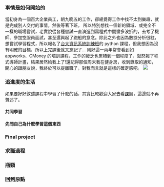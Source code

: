 ### 事情是如何開始的

當初身為一個百大企業員工，朝九晚五的工作，卻總覺得工作中找不太到樂趣，就是完成別人交付的事情，然後等著下班。
所以特別想找一個新的領域、或完全不一樣的職場嘗試，老實說從各種嘗試一直演進到寫程式中間蠻多波折的，去考了機師、參加空服員面試，甚至還興起了跑船的意念。除此之外也因為數據分析很紅，想嘗試學習程式，所以報名了[台大資訊系統訓練班](https://train.csie.ntu.edu.tw/train/)的 python 課程，但我想因為沒有明確的目標，所以上完課後就又忘記了...
剛好這一兩年常會看到如 appworks、CMoney 的培訓課程，工作的疲乏也累積到一個程度了，就怒報了程式導師計畫，結果居然給我上了!還記得那個周末我在健身房，收到錄取的通知，開心的跟朋友說，我終於可以提離職了，對我而言就是這樣的確定感吧。
![](https://static.coderbridge.com/img/ianchen6501/c5642777a02c4ec2bec067a79d18e07b.png)

### 追進度的生活

如果要好好敘述課程中學習了什麼的話，其實比較歡迎大家去看[課綱](https://bootcamp.lidemy.com/)，這邊就不再贅述了。

#### 共同學習

#### 先問自己為什麼學習這個東西

### Final project

### 求職過程

### 瓶頸

### 回到原點
